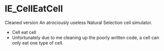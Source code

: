 # IE_CellEatCell

Cleaned version
An atrociously useless Natural Selection cell simulator. 
- Cell eat cell
- Unfortunately due to me cleaning up the poorly written code, a cell can only eat one type of cell.
